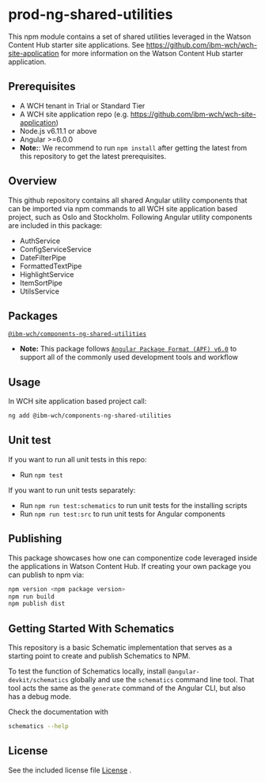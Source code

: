# prod-ng-shared-utilities
This npm module contains a set of shared utilities leveraged in the Watson Content Hub starter site applications. See https://github.com/ibm-wch/wch-site-application for more information on the Watson Content Hub starter application.

## Prerequisites

* A WCH tenant in Trial or Standard Tier
* A WCH site application repo (e.g. https://github.com/ibm-wch/wch-site-application)
* Node.js v6.11.1 or above
* Angular >=6.0.0
* **Note:**: We recommend to run `npm install` after getting the latest from this repository to get the latest prerequisites. 

## Overview
This github repository contains all shared Angular utility components that can be imported via npm commands to all WCH site application based project, such as Oslo and Stockholm. Following Angular utility components are included in this package:

* AuthService
* ConfigServiceService
* DateFilterPipe
* FormattedTextPipe
* HighlightService
* ItemSortPipe
* UtilsService

## Packages
[`@ibm-wch/components-ng-shared-utilities`](https://www.npmjs.com/package/@ibm-wch/components-ng-shared-utilities)
* **Note:** This package follows [`Angular Package Format (APF) v6.0`](https://docs.google.com/document/d/1CZC2rcpxffTDfRDs6p1cfbmKNLA6x5O-NtkJglDaBVs) to support all of the commonly used development tools and workflow


## Usage

In WCH site application based project call:

```bash
ng add @ibm-wch/components-ng-shared-utilities
```



## Unit test

If you want to run all unit tests in this repo:
* Run `npm test`

If you want to run unit tests separately:
* Run `npm run test:schematics` to run unit tests for the installing scripts
* Run `npm run test:src` to run unit tests for Angular components

## Publishing

This package showcases how one can componentize code leveraged inside the applications in Watson Content Hub. If creating your own package you can publish to npm via:

```bash
npm version <npm package version>
npm run build
npm publish dist
```

## Getting Started With Schematics

This repository is a basic Schematic implementation that serves as a starting point to create and publish Schematics to NPM.

To test the function of Schematics locally, install `@angular-devkit/schematics` globally and use the `schematics` command line tool. That tool acts the same as the `generate` command of the Angular CLI, but also has a debug mode.

Check the documentation with
```bash
schematics --help
```



## License

See the included license file [License](LICENSE) .

